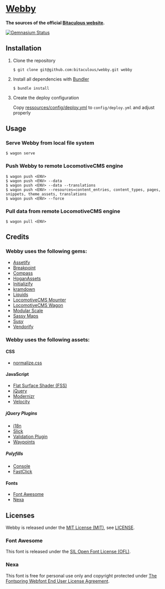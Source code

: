 [Webby]
=======

**The sources of the official [Bitaculous website].**

[![Gemnasium Status][Gemnasium Status]][Gemnasium]

Installation
------------

1. Clone the repository

    ```
    $ git clone git@github.com:bitaculous/webby.git webby
    ```

2. Install all dependencies with [Bundler]

    ```
    $ bundle install
    ```

3. Create the deploy configuration

    Copy [ressources/config/deploy.yml] to `config/deploy.yml` and adjust properly

Usage
-----

### Serve Webby from local file system

```shell
$ wagon serve
```

### Push Webby to remote LocomotiveCMS engine

```shell
$ wagon push <ENV>
$ wagon push <ENV> --data
$ wagon push <ENV> --data --translations
$ wagon push <ENV> --resources=content_entries, content_types, pages, snippets, theme_assets, translations
$ wagon push <ENV> --force
```

### Pull data from remote LocomotiveCMS engine

```shell
$ wagon pull <ENV>
```

Credits
-------

### Webby uses the following gems:

* [Assetify]
* [Breakpoint]
* [Compass]
* [HoganAssets]
* [Initializify]
* [kramdown]
* [Liquids]
* [LocomotiveCMS Mounter]
* [LocomotiveCMS Wagon]
* [Modular Scale]
* [Sassy Maps]
* [Susy]
* [Vendorify]

### Webby uses the following assets:

#### CSS

* [normalize.css]

#### JavaScript

* [Flat Surface Shader (FSS)]
* [jQuery]
* [Modernizr]
* [Velocity]

##### jQuery Plugins

* [i18n]
* [Slick]
* [Validation Plugin]
* [Waypoints]

##### Polyfills

* [Console]
* [FastClick]

#### Fonts

* [Font Awesome]
* [Nexa]

Licenses
--------

Webby is released under the [MIT License (MIT)], see [LICENSE].

### Font Awesome

This font is released under the [SIL Open Font License (OFL)].

### Nexa

This font is free for personal use only and copyright protected under [The Fontspring Webfont End User License Agreement].

[Assetify]: http://bitaculous.github.io/assetify "“All your assets are belong to us”"
[Bitaculous website]: http://sneak.bitaculous.com "Sneak Peek of the Bitaculous website"
[Breakpoint]: https://github.com/Team-Sass/breakpoint, "Really simple media queries in Sass"
[Bundler]: http://bundler.io "The best way to manage a Ruby application's gems"
[Compass]: http://compass-style.org "An open-source CSS Authoring Framework."
[Console]: https://github.com/h5bp/html5-boilerplate/blob/master/src/js/plugins.js "Avoid `console` errors in browsers that lack a console."
[FastClick]: https://github.com/ftlabs/fastclick "Polyfill to remove click delays on browsers with touch UIs."
[Flat Surface Shader (FSS)]: http://matthew.wagerfield.com/flat-surface-shader "Flat Surface Shader for rendering lit triangles to a number of contexts including WebGL, Canvas 2D and SVG."
[Font Awesome]: http://fortawesome.github.io/Font-Awesome "The iconic font and CSS toolkit"
[Gemnasium]: https://gemnasium.com/bitaculous/webby "Webby at Gemnasium"
[Gemnasium Status]: http://img.shields.io/gemnasium/bitaculous/webby.svg?style=flat "Gemnasium Status"
[HoganAssets]: https://github.com/leshill/hogan_assets "Compiles your mustache templates with hogan.js on sprockets and the Rails asset pipeline."
[i18n]: https://github.com/recurser/jquery-i18n "A jQuery plugin for doing client-side translations in javascript."
[Initializify]: http://bitaculous.github.io/initializify "Put in the condition appropriate to the start of an operation."
[jQuery]: http://jquery.com "The Write Less, Do More, JavaScript Library."
[kramdown]: http://kramdown.gettalong.org "fast, pure-Ruby Markdown-superset converter"
[LICENSE]: https://raw.githubusercontent.com/bitaculous/webby/master/LICENSE "License"
[Liquids]: http://bitaculous.github.io/liquids "A package of misc liquid blocks, tags and filters for Wagon and LocomotiveCMS engine."
[LocomotiveCMS Mounter]: https://github.com/locomotivecms/mounter "Mount in memory any LocomotiveCMS site, from a template on the filesystem, a zip file or even an online engine."
[LocomotiveCMS Wagon]: https://github.com/locomotivecms/wagon "The right tool to create and modify a LocomotiveCMS website locally."
[MIT License (MIT)]: http://opensource.org/licenses/MIT "The MIT License (MIT)"
[Modernizr]: http://modernizr.com "Modernizr is a JavaScript library that detects HTML5 and CSS3 features in the user’s browser."
[Modular Scale]: https://github.com/Team-Sass/modular-scale "Modular scale calculator built into your Sass"
[Nexa]: http://www.fontspring.com/fonts/fontfabric/nexa "Nexa"
[normalize.css]: http://necolas.github.io/normalize.css "normalize.css"
[ressources/config/deploy.yml]: https://github.com/bitaculous/webby/blob/master/ressources/config/deploy.yml "Deploy configuration (sample)"
[Sassy Maps]: https://github.com/Team-Sass/Sassy-Maps "Map helper functions for Sass 3.3 and up"
[SIL Open Font License (OFL)]: http://scripts.sil.org/OFL "SIL Open Font License (OFL)"
[Slick]: http://kenwheeler.github.io/slick "The last carousel you'll ever need."
[Susy]: http://susy.oddbird.net "Susy is a toolkit for building layouts of all types with a simple, natural syntax."
[The Fontspring Webfont End User License Agreement]: http://www.fontspring.com/lic/lv4e5lv2k2 "The Fontspring Webfont End User License Agreement"
[Validation Plugin]: http://jqueryvalidation.org "Form validation made easy."
[Velocity]: http://velocityjs.org "Accelerated JavaScript animation."
[Vendorify]: http://bitaculous.github.io/vendorify, "Put your vendor assets where they belong."
[Waypoints]: http://imakewebthings.com/jquery-waypoints "Waypoints is a jQuery plugin that makes it easy to execute a function whenever you scroll to an element."
[Webby]: https://github.com/bitaculous/webby "The sources of the official Bitaculous website."